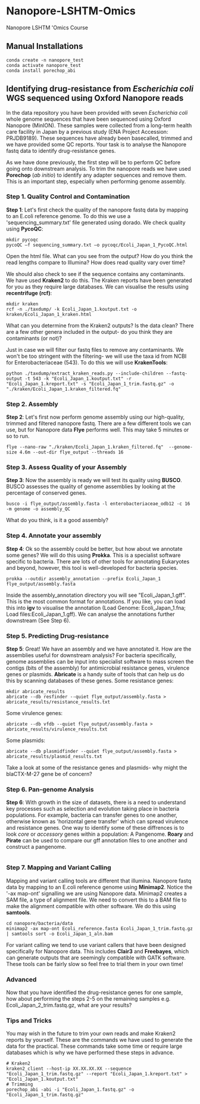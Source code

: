 # Nanopore-LSHTM-Omics
Nanopore LSHTM 'Omics Course
## Manual Installations
```
conda create -n nanopore_test
conda activate nanopore_test
conda install porechop_abi
```
## Identifying drug-resistance from *Escherichia coli* WGS sequenced using Oxford Nanopore reads
In the data repository you have been provided with seven *Escherichia coli* whole genome sequences that have been sequenced using Oxford Nanopore (MinION). These samples were collected from a long-term health care facility in Japan by a previous study (ENA Project Accession: PRJDB9189). These sequences have already been basecalled, trimmed and we have provided some QC reports. Your task is to analyse the Nanopore fastq data to identify drug-resistance genes. 

As we have done previously, the first step will be to perform QC before going onto downstream analysis. To trim the nanopore reads we have used **Porechop** (*ab initio*) to identify any adapter sequences and remove them. This is an important step, especially when performing genome assembly. 

### Step 1. Quality Control and Contamination
**Step 1**: Let's first check the quality of the nanopore fastq data by mapping to an E.coli reference genome. To do this we use a 'sequencing_summary.txt' file generated using dorado. We check quality using **PycoQC**:
```
mkdir pycoqc
pycoQC –f sequencing_summary.txt –o pycoqc/Ecoli_Japan_1_PycoQC.html
```
Open the html file. What can you see from the output? How do you think the read lengths compare to Illumina? How does read quality vary over time?

We should also check to see if the sequence contains any contaminants. We have used **Kraken2** to do this. The Kraken reports have been generated for you as they require large databases. We can visualise the results using **recentrifuge (rcf)**:
```
mkdir kraken
rcf -n ./taxdump/ -k Ecoli_Japan_1.koutput.txt -o kraken/Ecoli_Japan_1_kraken.html
```
What can you determine from the Kraken2 outputs? Is the data clean? There are a few other genera included in the output- do you think they are contaminants (or not)?

Just in case we will filter our fastq files to remove any contaminants. We won't be too stringent with the filtering- we will use the taxa id from NCBI for Enterobacteriaceae (543). To do this we will use **KrakenTools**:

```
python ./taxdump/extract_kraken_reads.py --include-children --fastq-output -t 543 -k "Ecoli_Japan_1.koutput.txt" -r "Ecoli_Japan_1.kreport.txt" -s "Ecoli_Japan_1_trim.fastq.gz" -o "./kraken/Ecoli_Japan_1.kraken_filtered.fq" 
```

### Step 2. Assembly
**Step 2**: Let's first now perform genome assembly using our high-quality, trimmed and filtered nanopore fastq. There are a few different tools we can use, but for Nanopore data **Flye** performs well. This may take 5 minutes or so to run.

```
flye --nano-raw "./kraken/Ecoli_Japan_1.kraken_filtered.fq"  --genome-size 4.6m --out-dir flye_output --threads 16 
```

### Step 3. Assess Quality of your Assembly
**Step 3**: Now the assembly is ready we will test its quality using **BUSCO**. BUSCO assesses the quality of genome assemblies by looking at the percentage of conserved genes. 
```
busco -i flye_output/assembly.fasta -l enterobacteriaceae_odb12 -c 16 -m genome -o assembly_QC
```
What do you think, is it a good assembly?

### Step 4. Annotate your assembly
**Step 4**: Ok so the assembly could be better, but how about we annotate some genes? We will do this using **Prokka**. This is a specialist software specific to bacteria. There are lots of other tools for annotating Eukaryotes and beyond, however, this tool is well-developed for bacteria species.

```
prokka --outdir assembly_annotation --prefix Ecoli_Japan_1 flye_output/assembly.fasta
```
Inside the assembly_annotation directory you will see "Ecoli_Japan_1.gff". This is the most common format for annotations. If you like, you can load this into **igv** to visualise the annotation (Load Genome: Ecoli_Japan_1.fna; Load files:Ecoli_Japan_1.gff). We can analyse the annotations further downstream (See Step 6).

### Step 5. Predicting Drug-resistance
**Step 5**: Great! We have an assembly and we have annotated it. How are the assemblies useful for downstream analysis? For bacteria specifically, genome assemblies can be input into specialist software to mass screen the contigs (bits of the assembly) for antimicrobial resistance genes, virulence genes or plasmids. **Abricate** is a handy suite of tools that can help us do this by scanning databases of these genes.
Some resistance genes:
```
mkdir abricate_results
abricate --db resfinder --quiet flye_output/assembly.fasta > abricate_results/resistance_results.txt
```
Some virulence genes:
```
abricate --db vfdb --quiet flye_output/assembly.fasta > abricate_results/virulence_results.txt

```
Some plasmids:
```
abricate --db plasmidfinder --quiet flye_output/assembly.fasta > abricate_results/plasmid_results.txt
```
Take a look at some of the resistance genes and plasmids- why might the blaCTX-M-27 gene be of concern?


### Step 6. Pan-genome Analysis
**Step 6**: With growth in the size of datasets, there is a need to understand key processes such as selection and evolution taking place in bacteria populations. For example, bacteria can transfer genes to one another, otherwise known as 'horizontal gene transfer' which can spread virulence and resistance genes. One way to identify some of these diffrences is to look *core* or *accessory* genes within a population: A Pangenome. **Roary** and **Pirate** can be used to compare our gff annotation files to one another and construct a pangenome. 
```

```

### Step 7. Mapping and Variant Calling

Mapping and variant calling tools are different that illumina. Nanopore fastq data by mapping to an E.coli reference genome using **Minimap2**. Notice the '-ax map-ont' signalling we are using Nanopore data. Minimap2 creates a SAM file, a type of alignment file. We need to convert this to a BAM file to make the alignment compatible with other software. We do this using **samtools**.
```
cd nanopore/bacteria/data
minimap2 -ax map-ont Ecoli_reference.fasta Ecoli_Japan_1_trim.fastq.gz  | samtools sort -o Ecoli_Japan_1_aln.bam
```
For variant calling we tend to use variant callers that have been designed specifically for Nanopore data. This includes **Clair3** and **Freebayes**, which can generate outputs that are seemingly compatible with GATK software. These tools can be fairly slow so feel free to trial them in your own time!

### Advanced
Now that you have identified the drug-resistance genes for one sample, how about performing the steps 2-5 on the remaining samples e.g. Ecoli_Japan_2_trim.fastq.gz, what are your results?

### Tips and Tricks

You may wish in the future to trim your own reads and make Kraken2 reports by yourself. These are the commands we have used to generate the data for the practical. These commands take some time or require large databases which is why we have performed these steps in advance.

```
# Kraken2 
kraken2_client --host-ip XX.XX.XX.XX --sequence "Ecoli_Japan_1_trim.fastq.gz" --report "Ecoli_Japan_1.kreport.txt" > "Ecoli_Japan_1.koutput.txt"
# Trimming
porechop_abi -abi -i "Ecoli_Japan_1.fastq.gz" -o "Ecoli_Japan_1_trim.fastq.gz"

```
